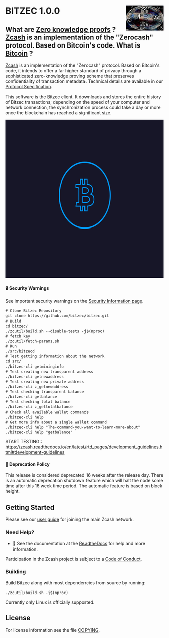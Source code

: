BITZEC 1.0.0
<img align="right" width="120" height="80" src="doc/imgs/logo.png">
===========
What are 
[Zero knowledge proofs](https://en.wikipedia.org/wiki/Zero-knowledge_proof) ?
[Zcash](https://z.cash/) is an implementation of the "Zerocash" protocol.
Based on Bitcoin's code.
What is [Bitcoin](https://en.wikipedia.org/wiki/Bitcoin) ?
--------------

[Zcash](https://z.cash/) is an implementation of the "Zerocash" protocol.
Based on Bitcoin's code, it intends to offer a far higher standard of privacy
through a sophisticated zero-knowledge proving scheme that preserves
confidentiality of transaction metadata. Technical details are available
in our [Protocol Specification](https://github.com/zcash/zips/raw/master/protocol/protocol.pdf).

This software is the Bitzec client. It downloads and stores the entire history
of Bitzec transactions; depending on the speed of your computer and network
connection, the synchronization process could take a day or more once the
blockchain has reached a significant size.

<p align="center">
  <img src="doc/imgs/zcashd_screen.gif" height="500">
</p>

#### :lock: Security Warnings

See important security warnings on the
[Security Information page](https://z.cash/support/security/).

```{r, engine='bash'}
# Clone Bitzec Repository
git clone https://github.com/bitzec/bitzec.git
# Build
cd bitzec/
./zcutil/build.sh --disable-tests -j$(nproc)
# fetch key
./zcutil/fetch-params.sh
# Run
./src/bitzecd
# Test getting information about the network
cd src/
./bitzec-cli getmininginfo
# Test creating new transparent address
./bitzec-cli getnewaddress
# Test creating new private address
./bitzec-cli z_getnewaddress
# Test checking transparent balance
./bitzec-cli getbalance
# Test checking total balance 
./bitzec-cli z_gettotalbalance
# Check all available wallet commands
./bitzec-cli help
# Get more info about a single wallet command
./bitzec-cli help "The-command-you-want-to-learn-more-about"
./bitzec-cli help "getbalance"
```
START TESTING::
https://zcash.readthedocs.io/en/latest/rtd_pages/development_guidelines.html#development-guidelines


####  :ledger: Deprecation Policy

This release is considered deprecated 16 weeks after the release day. There
is an automatic deprecation shutdown feature which will halt the node some
time after this 16 week time period. The automatic feature is based on block
height.

## Getting Started

Please see our [user guide](https://zcash.readthedocs.io/en/latest/rtd_pages/rtd_docs/user_guide.html) for joining the main Zcash network.

### Need Help?

* :blue_book: See the documentation at the [ReadtheDocs](https://zcash.readthedocs.io)
  for help and more information.

Participation in the Zcash project is subject to a
[Code of Conduct](code_of_conduct.md).

### Building

Build Bitzec along with most dependencies from source by running:

```
./zcutil/build.sh -j$(nproc)
```

Currently only Linux is officially supported.

License
-------

For license information see the file [COPYING](COPYING).
